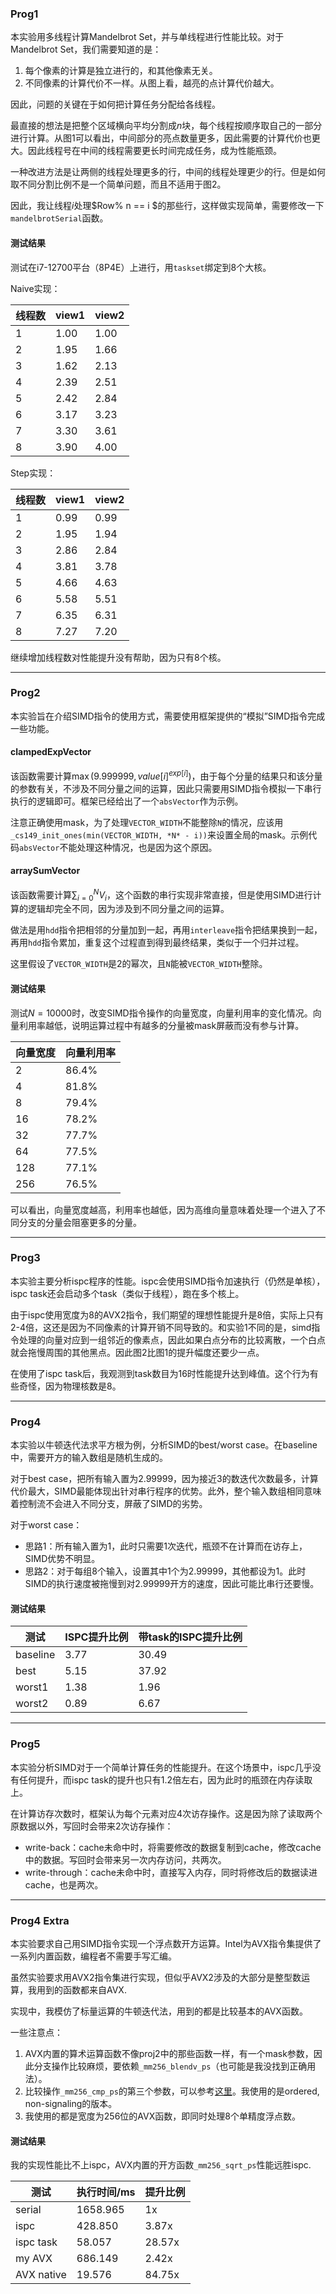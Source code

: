 ### Prog1

本实验用多线程计算Mandelbrot Set，并与单线程进行性能比较。对于Mandelbrot Set，我们需要知道的是：

1. 每个像素的计算是独立进行的，和其他像素无关。
2. 不同像素的计算代价不一样。从图上看，越亮的点计算代价越大。

因此，问题的关键在于如何把计算任务分配给各线程。

最直接的想法是把整个区域横向平均分割成$n$块，每个线程按顺序取自己的一部分进行计算。从图1可以看出，中间部分的亮点数量更多，因此需要的计算代价也更大。因此线程号在中间的线程需要更长时间完成任务，成为性能瓶颈。

一种改进方法是让两侧的线程处理更多的行，中间的线程处理更少的行。但是如何取不同分割比例不是一个简单问题，而且不适用于图2。

因此，我让线程$i$处理$Row\% n == i $的那些行，这样做实现简单，需要修改一下`mandelbrotSerial`函数。

#### 测试结果

测试在i7-12700平台（8P4E）上进行，用`taskset`绑定到8个大核。

Naive实现：

| 线程数 | view1 | view2 |
| ------ | ----- | ----- |
| 1      | 1.00  | 1.00  |
| 2      | 1.95  | 1.66  |
| 3      | 1.62  | 2.13  |
| 4      | 2.39  | 2.51  |
| 5      | 2.42  | 2.84  |
| 6      | 3.17  | 3.23  |
| 7      | 3.30  | 3.61  |
| 8      | 3.90  | 4.00  |

Step实现：

| 线程数 | view1 | view2 |
| ------ | ----- | ----- |
| 1      | 0.99  | 0.99  |
| 2      | 1.95  | 1.94  |
| 3      | 2.86  | 2.84  |
| 4      | 3.81  | 3.78  |
| 5      | 4.66  | 4.63  |
| 6      | 5.58  | 5.51  |
| 7      | 6.35  | 6.31  |
| 8      | 7.27  | 7.20  |

继续增加线程数对性能提升没有帮助，因为只有8个核。

---

### Prog2

本实验旨在介绍SIMD指令的使用方式，需要使用框架提供的“模拟”SIMD指令完成一些功能。

#### clampedExpVector

该函数需要计算$\max (9.999999, value[i] ^ {exp[i]})$，由于每个分量的结果只和该分量的参数有关，不涉及不同分量之间的运算，因此只需要用SIMD指令模拟一下串行执行的逻辑即可。框架已经给出了一个`absVector`作为示例。

注意正确使用mask，为了处理`VECTOR_WIDTH`不能整除`N`的情况，应该用`_cs149_init_ones(min(VECTOR_WIDTH, *N* - i))`来设置全局的mask。示例代码`absVector`不能处理这种情况，也是因为这个原因。

#### arraySumVector

该函数需要计算$\sum\nolimits_{i=0}^NV_i$，这个函数的串行实现非常直接，但是使用SIMD进行计算的逻辑却完全不同，因为涉及到不同分量之间的运算。

做法是用`hdd`指令把相邻的分量加到一起，再用`interleave`指令把结果换到一起，再用`hdd`指令累加，重复这个过程直到得到最终结果，类似于一个归并过程。

这里假设了`VECTOR_WIDTH`是2的幂次，且`N`能被`VECTOR_WIDTH`整除。

#### 测试结果

测试$N=10000$时，改变SIMD指令操作的向量宽度，向量利用率的变化情况。向量利用率越低，说明运算过程中有越多的分量被mask屏蔽而没有参与计算。

| 向量宽度 | 向量利用率 |
| -------- | ---------- |
| 2        | 86.4%      |
| 4        | 81.8%      |
| 8        | 79.4%      |
| 16       | 78.2%      |
| 32       | 77.7%      |
| 64       | 77.5%      |
| 128      | 77.1%      |
| 256      | 76.5%      |

可以看出，向量宽度越高，利用率也越低，因为高维向量意味着处理一个进入了不同分支的分量会阻塞更多的分量。

---

### Prog3

本实验主要分析ispc程序的性能。ispc会使用SIMD指令加速执行（仍然是单核），ispc task还会启动多个task（类似于线程），跑在多个核上。

由于ispc使用宽度为8的AVX2指令，我们期望的理想性能提升是8倍，实际上只有2-4倍，这还是因为不同像素的计算开销不同导致的。和实验1不同的是，simd指令处理的向量对应到一组邻近的像素点，因此如果白点分布的比较离散，一个白点就会拖慢周围的其他黑点。因此图2比图1的提升幅度还要少一点。

在使用了ispc task后，我观测到task数目为16时性能提升达到峰值。这个行为有些奇怪，因为物理核数是8。

---

### Prog4

本实验以牛顿迭代法求平方根为例，分析SIMD的best/worst case。在baseline中，需要开方的输入数组是随机生成的。

对于best case，把所有输入置为2.99999，因为接近3的数迭代次数最多，计算代价最大，SIMD最能体现出针对串行程序的优势。此外，整个输入数组相同意味着控制流不会进入不同分支，屏蔽了SIMD的劣势。

对于worst case：

- 思路1：所有输入置为1，此时只需要1次迭代，瓶颈不在计算而在访存上，SIMD优势不明显。 
- 思路2：对于每组8个输入，设置其中1个为2.99999，其他都设为1。此时SIMD的执行速度被拖慢到对2.99999开方的速度，因此可能比串行还要慢。

#### 测试结果

| 测试     | ISPC提升比例 | 带task的ISPC提升比例 |
| -------- | ------------ | -------------------- |
| baseline | 3.77         | 30.49                |
| best     | 5.15         | 37.92                |
| worst1   | 1.38         | 1.96                 |
| worst2   | 0.89         | 6.67                 |

---

### Prog5

本实验分析SIMD对于一个简单计算任务的性能提升。在这个场景中，ispc几乎没有任何提升，而ispc task的提升也只有1.2倍左右，因为此时的瓶颈在内存读取上。

在计算访存次数时，框架认为每个元素对应4次访存操作。这是因为除了读取两个原数据以外，写回时会带来2次访存操作：

- write-back：cache未命中时，将需要修改的数据复制到cache，修改cache中的数据。写回时会带来另一次内存访问，共两次。
- write-through：cache未命中时，直接写入内存，同时将修改后的数据读进cache，也是两次。

---

### Prog4 Extra

本实验要求自己用SIMD指令实现一个浮点数开方运算。Intel为AVX指令集提供了一系列内置函数，编程者不需要手写汇编。

虽然实验要求用AVX2指令集进行实现，但似乎AVX2涉及的大部分是整型数运算，我用到的函数都来自AVX.

实现中，我模仿了标量运算的牛顿迭代法，用到的都是比较基本的AVX函数。

一些注意点：

1. AVX内置的算术运算函数不像proj2中的那些函数一样，有一个mask参数，因此分支操作比较麻烦，要依赖`_mm256_blendv_ps`（也可能是我没找到正确用法）。
2. 比较操作`_mm256_cmp_ps`的第三个参数，可以参考[这里](https://stackoverflow.com/questions/16988199/how-to-choose-avx-compare-predicate-variants)。我使用的是ordered, non-signaling的版本。
3. 我使用的都是宽度为256位的AVX函数，即同时处理8个单精度浮点数。

#### 测试结果

我的实现性能比不上ispc，AVX内置的开方函数`_mm256_sqrt_ps`性能远胜ispc.

| 测试       | 执行时间/ms | 提升比例 |
| ---------- | ----------- | -------- |
| serial     | 1658.965    | 1x       |
| ispc       | 428.850     | 3.87x    |
| ispc task  | 58.057      | 28.57x   |
| my AVX     | 686.149     | 2.42x    |
| AVX native | 19.576      | 84.75x   |
